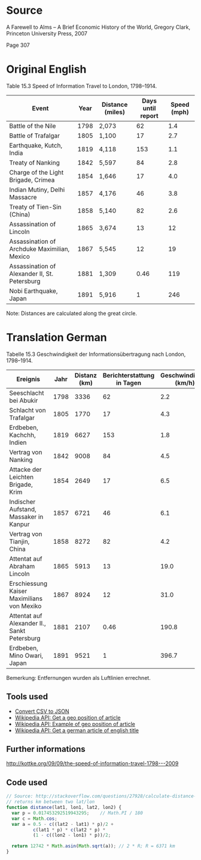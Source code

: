# Source
A Farewell to Alms – A Brief Economic History of the World, Gregory Clark, Princeton University Press, 2007

Page 307

# Original English
Table 15.3
Speed of Information Travel to London, 1798–1914.

| Event                                         | Year | Distance (miles) | Days until report | Speed (mph) | 
|-----------------------------------------------|------|------------------|-------------------|-------------| 
| Battle of the Nile                            | 1798 | 2,073            | 62                | 1.4         | 
| Battle of Trafalgar                           | 1805 | 1,100            | 17                | 2.7         | 
| Earthquake, Kutch, India                      | 1819 | 4,118            | 153               | 1.1         | 
| Treaty of Nanking                             | 1842 | 5,597            | 84                | 2.8         | 
| Charge of the Light Brigade, Crimea           | 1854 | 1,646            | 17                | 4.0         | 
| Indian Mutiny, Delhi Massacre                 | 1857 | 4,176            | 46                | 3.8         | 
| Treaty of Tien-Sin (China)                    | 1858 | 5,140            | 82                | 2.6         | 
| Assassination of Lincoln                      | 1865 | 3,674            | 13                | 12          | 
| Assassination of Archduke Maximilian, Mexico  | 1867 | 5,545            | 12                | 19          | 
| Assassination of Alexander II, St. Petersburg | 1881 | 1,309            | 0.46              | 119         | 
| Nobi Earthquake, Japan                        | 1891 | 5,916            | 1                 | 246         | 

Note: Distances are calculated along the great circle.


# Translation German
Tabelle 15.3
Geschwindigkeit der Informationsübertragung nach London, 1798–1914.


| Ereignis                                     | Jahr | Distanz (km) | Berichterstattung in Tagen | Geschwindigkeit (km/h) | 
|----------------------------------------------|------|--------------|----------------------------|------------------------| 
| Seeschlacht bei Abukir                       | 1798 | 3336         | 62                         | 2.2                    | 
| Schlacht von Trafalgar                       | 1805 | 1770         | 17                         | 4.3                    | 
| Erdbeben, Kachchh, Indien                    | 1819 | 6627         | 153                        | 1.8                    | 
| Vertrag von Nanking                          | 1842 | 9008         | 84                         | 4.5                    | 
| Attacke der Leichten Brigade, Krim           | 1854 | 2649         | 17                         | 6.5                    | 
| Indischer Aufstand, Massaker in Kanpur       | 1857 | 6721         | 46                         | 6.1                    | 
| Vertrag von Tianjin, China                   | 1858 | 8272         | 82                         | 4.2                    | 
| Attentat auf Abraham Lincoln                 | 1865 | 5913         | 13                         | 19.0                   | 
| Erschiessung Kaiser Maximilians von Mexiko   | 1867 | 8924         | 12                         | 31.0                   | 
| Attentat auf Alexander II., Sankt Petersburg | 1881 | 2107         | 0.46                       | 190.8                  | 
| Erdbeben, Mino Owari, Japan                  | 1891 | 9521         | 1                          | 396.7                  | 


Bemerkung: Entfernungen wurden als Luftlinien errechnet.


## Tools used
* [Convert CSV to JSON](http://www.convertcsv.com/csv-to-json.htm)
* [Wikipedia API: Get a geo position of article](https://www.mediawiki.org/wiki/Extension:GeoData#API)
* [Wikipedia API: Example of geo position of article](https://en.wikipedia.org/w/api.php?action=query&prop=coordinates&titles=Battle%20of%20Trafalgar)
* [Wikipedia API: Get a german article of english title](https://en.wikipedia.org/w/api.php?action=query&prop=langlinks&format=jsonfm&&lllang=de&lllimit=100&titles=Battle%20of%20Trafalgar)

## Further informations
http://kottke.org/09/09/the-speed-of-information-travel-1798---2009


## Code used
```javascript
// Source: http://stackoverflow.com/questions/27928/calculate-distance-between-two-latitude-longitude-points-haversine-formula
// returns km between two lat/lon
function distance(lat1, lon1, lat2, lon2) {
  var p = 0.017453292519943295;    // Math.PI / 180
  var c = Math.cos;
  var a = 0.5 - c((lat2 - lat1) * p)/2 + 
          c(lat1 * p) * c(lat2 * p) * 
          (1 - c((lon2 - lon1) * p))/2;

  return 12742 * Math.asin(Math.sqrt(a)); // 2 * R; R = 6371 km
}
```
